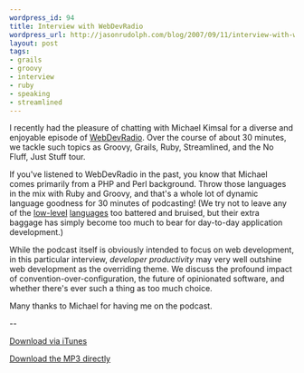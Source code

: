 ```yaml
--- 
wordpress_id: 94
title: Interview with WebDevRadio
wordpress_url: http://jasonrudolph.com/blog/2007/09/11/interview-with-webdevradio/
layout: post
tags:
- grails
- groovy
- interview
- ruby
- speaking
- streamlined	
---
```

I recently had the pleasure of chatting with Michael Kimsal for a diverse and enjoyable episode of [WebDevRadio](http://webdevradio.com/index.php?id=55 "WebDevRadio Podcast - News, views and issues for the web developer").  Over the course of about 30 minutes, we tackle such topics as Groovy, Grails, Ruby, Streamlined, and the No Fluff, Just Stuff tour.  

If you've listened to WebDevRadio in the past, you know that Michael comes primarily from a PHP and Perl background.  Throw those languages in the mix with Ruby and Groovy, and that's a whole lot of dynamic language goodness for 30 minutes of podcasting!  (We try not to leave any of the [low-level](http://en.wikipedia.org/wiki/Java_%28programming_language%29 "Java") [languages](http://en.wikipedia.org/wiki/C%2B%2B "C++") too battered and bruised, but their extra baggage has simply become too much to bear for day-to-day application development.)

While the podcast itself is obviously intended to focus on web development, in this particular interview, *developer productivity* may very well outshine web development as the overriding theme.  We discuss the profound impact of convention-over-configuration, the future of opinionated software, and whether there's ever such a thing as too much choice.  

Many thanks to Michael for having me on the podcast.

--

[Download via iTunes](http://phobos.apple.com/WebObjects/MZStore.woa/wa/viewPodcast?id=120927443&s=143441&i=18869205)

[Download the MP3 directly](http://webdevradio.com/audio/podcast-webdevradio-2007-09-08-41652.mp3)
